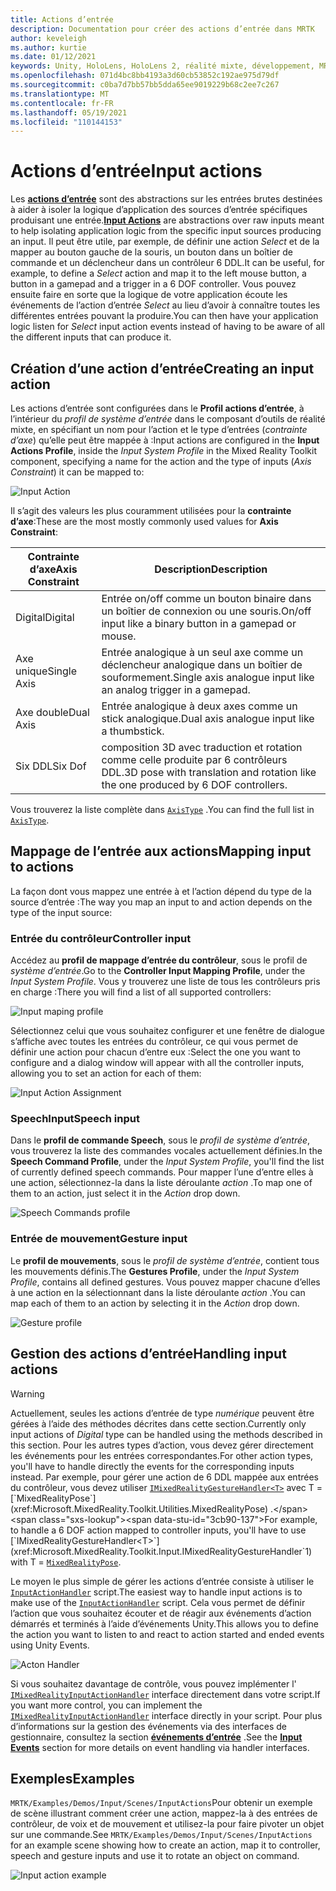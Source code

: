 ```yaml
---
title: Actions d’entrée
description: Documentation pour créer des actions d’entrée dans MRTK
author: keveleigh
ms.author: kurtie
ms.date: 01/12/2021
keywords: Unity, HoloLens, HoloLens 2, réalité mixte, développement, MRTK, InputActions,
ms.openlocfilehash: 071d4bc8bb4193a3d60cb53852c192ae975d79df
ms.sourcegitcommit: c0ba7d7bb57bb5dda65ee9019229b68c2ee7c267
ms.translationtype: MT
ms.contentlocale: fr-FR
ms.lasthandoff: 05/19/2021
ms.locfileid: "110144153"
---
```

# <a name="input-actions"></a><span data-ttu-id="3cb90-104">Actions d’entrée</span><span class="sxs-lookup"><span data-stu-id="3cb90-104">Input actions</span></span>

<span data-ttu-id="3cb90-105">Les [**actions d’entrée**](input-actions.md) sont des abstractions sur les entrées brutes destinées à aider à isoler la logique d’application des sources d’entrée spécifiques produisant une entrée.</span><span class="sxs-lookup"><span data-stu-id="3cb90-105">[**Input Actions**](input-actions.md) are abstractions over raw inputs meant to help isolating application logic from the specific input sources producing an input.</span></span> <span data-ttu-id="3cb90-106">Il peut être utile, par exemple, de définir une action *Select* et de la mapper au bouton gauche de la souris, un bouton dans un boîtier de commande et un déclencheur dans un contrôleur 6 DDL.</span><span class="sxs-lookup"><span data-stu-id="3cb90-106">It can be useful, for example, to define a *Select* action and map it to the left mouse button, a button in a gamepad and a trigger in a 6 DOF controller.</span></span> <span data-ttu-id="3cb90-107">Vous pouvez ensuite faire en sorte que la logique de votre application écoute les événements de l’action d’entrée *Select* au lieu d’avoir à connaître toutes les différentes entrées pouvant la produire.</span><span class="sxs-lookup"><span data-stu-id="3cb90-107">You can then have your application logic listen for *Select* input action events instead of having to be aware of all the different inputs that can produce it.</span></span>

## <a name="creating-an-input-action"></a><span data-ttu-id="3cb90-108">Création d’une action d’entrée</span><span class="sxs-lookup"><span data-stu-id="3cb90-108">Creating an input action</span></span>

<span data-ttu-id="3cb90-109">Les actions d’entrée sont configurées dans le **Profil actions d’entrée**, à l’intérieur du *profil de système d’entrée* dans le composant d’outils de réalité mixte, en spécifiant un nom pour l’action et le type d’entrées (*contrainte d’axe*) qu’elle peut être mappée à :</span><span class="sxs-lookup"><span data-stu-id="3cb90-109">Input actions are configured in the **Input Actions Profile**, inside the *Input System Profile* in the Mixed Reality Toolkit component, specifying a name for the action and the type of inputs (*Axis Constraint*) it can be mapped to:</span></span>

<img src="../images/input/InputActions.png" alt="Input Action" style="max-width:100%;">

<span data-ttu-id="3cb90-110">Il s’agit des valeurs les plus couramment utilisées pour la **contrainte d’axe**:</span><span class="sxs-lookup"><span data-stu-id="3cb90-110">These are the most mostly commonly used values for **Axis Constraint**:</span></span>

<span data-ttu-id="3cb90-111">Contrainte d’axe</span><span class="sxs-lookup"><span data-stu-id="3cb90-111">Axis Constraint</span></span> | <span data-ttu-id="3cb90-112">Description</span><span class="sxs-lookup"><span data-stu-id="3cb90-112">Description</span></span>
--- | ---
<span data-ttu-id="3cb90-113">Digital</span><span class="sxs-lookup"><span data-stu-id="3cb90-113">Digital</span></span> | <span data-ttu-id="3cb90-114">Entrée on/off comme un bouton binaire dans un boîtier de connexion ou une souris.</span><span class="sxs-lookup"><span data-stu-id="3cb90-114">On/off input like a binary button in a gamepad or mouse.</span></span>
<span data-ttu-id="3cb90-115">Axe unique</span><span class="sxs-lookup"><span data-stu-id="3cb90-115">Single Axis</span></span> | <span data-ttu-id="3cb90-116">Entrée analogique à un seul axe comme un déclencheur analogique dans un boîtier de souformement.</span><span class="sxs-lookup"><span data-stu-id="3cb90-116">Single axis analogue input like an analog trigger in a gamepad.</span></span>
<span data-ttu-id="3cb90-117">Axe double</span><span class="sxs-lookup"><span data-stu-id="3cb90-117">Dual Axis</span></span> | <span data-ttu-id="3cb90-118">Entrée analogique à deux axes comme un stick analogique.</span><span class="sxs-lookup"><span data-stu-id="3cb90-118">Dual axis analogue input like a thumbstick.</span></span>
<span data-ttu-id="3cb90-119">Six DDL</span><span class="sxs-lookup"><span data-stu-id="3cb90-119">Six Dof</span></span> | <span data-ttu-id="3cb90-120">composition 3D avec traduction et rotation comme celle produite par 6 contrôleurs DDL.</span><span class="sxs-lookup"><span data-stu-id="3cb90-120">3D pose with translation and rotation like the one produced by 6 DOF controllers.</span></span>

<span data-ttu-id="3cb90-121">Vous trouverez la liste complète dans [`AxisType`](xref:Microsoft.MixedReality.Toolkit.Utilities.AxisType) .</span><span class="sxs-lookup"><span data-stu-id="3cb90-121">You can find the full list in [`AxisType`](xref:Microsoft.MixedReality.Toolkit.Utilities.AxisType).</span></span>

## <a name="mapping-input-to-actions"></a><span data-ttu-id="3cb90-122">Mappage de l’entrée aux actions</span><span class="sxs-lookup"><span data-stu-id="3cb90-122">Mapping input to actions</span></span>

<span data-ttu-id="3cb90-123">La façon dont vous mappez une entrée à et l’action dépend du type de la source d’entrée :</span><span class="sxs-lookup"><span data-stu-id="3cb90-123">The way you map an input to and action depends on the type of the input source:</span></span>

### <a name="controller-input"></a><span data-ttu-id="3cb90-124">Entrée du contrôleur</span><span class="sxs-lookup"><span data-stu-id="3cb90-124">Controller input</span></span>

<span data-ttu-id="3cb90-125">Accédez au **profil de mappage d’entrée du contrôleur**, sous le profil de *système d’entrée*.</span><span class="sxs-lookup"><span data-stu-id="3cb90-125">Go to the **Controller Input Mapping Profile**, under the *Input System Profile*.</span></span> <span data-ttu-id="3cb90-126">Vous y trouverez une liste de tous les contrôleurs pris en charge :</span><span class="sxs-lookup"><span data-stu-id="3cb90-126">There you will find a list of all supported controllers:</span></span>

<img src="../images/input/ControllerInputMappingProfile.PNG" alt="Input maping profile" style="max-width:100%;">

<span data-ttu-id="3cb90-127">Sélectionnez celui que vous souhaitez configurer et une fenêtre de dialogue s’affiche avec toutes les entrées du contrôleur, ce qui vous permet de définir une action pour chacun d’entre eux :</span><span class="sxs-lookup"><span data-stu-id="3cb90-127">Select the one you want to configure and a dialog window will appear with all the controller inputs, allowing you to set an action for each of them:</span></span>

<img src="../images/input/InputActionAssignment.PNG" alt="Input Action Assignment" style="max-width:100%;">

### <a name="speech-input"></a><span data-ttu-id="3cb90-128">SpeechInput</span><span class="sxs-lookup"><span data-stu-id="3cb90-128">Speech input</span></span>

<span data-ttu-id="3cb90-129">Dans le **profil de commande Speech**, sous le *profil de système d’entrée*, vous trouverez la liste des commandes vocales actuellement définies.</span><span class="sxs-lookup"><span data-stu-id="3cb90-129">In the **Speech Command Profile**, under the *Input System Profile*, you'll find the list of currently defined speech commands.</span></span> <span data-ttu-id="3cb90-130">Pour mapper l’une d’entre elles à une action, sélectionnez-la dans la liste déroulante *action* .</span><span class="sxs-lookup"><span data-stu-id="3cb90-130">To map one of them to an action, just select it in the *Action* drop down.</span></span>

<img src="../images/input/SpeechCommandsProfile.png" alt="Speech Commands profile" style="max-width:100%;">

### <a name="gesture-input"></a><span data-ttu-id="3cb90-131">Entrée de mouvement</span><span class="sxs-lookup"><span data-stu-id="3cb90-131">Gesture input</span></span>

<span data-ttu-id="3cb90-132">Le **profil de mouvements**, sous le *profil de système d’entrée*, contient tous les mouvements définis.</span><span class="sxs-lookup"><span data-stu-id="3cb90-132">The **Gestures Profile**, under the *Input System Profile*, contains all defined gestures.</span></span> <span data-ttu-id="3cb90-133">Vous pouvez mapper chacune d’elles à une action en la sélectionnant dans la liste déroulante *action* .</span><span class="sxs-lookup"><span data-stu-id="3cb90-133">You can map each of them to an action by selecting it in the *Action* drop down.</span></span>

<img src="../images/input/GestureProfile.png" alt="Gesture profile" style="max-width:100%;">

## <a name="handling-input-actions"></a><span data-ttu-id="3cb90-134">Gestion des actions d’entrée</span><span class="sxs-lookup"><span data-stu-id="3cb90-134">Handling input actions</span></span>

> [!WARNING]
> <span data-ttu-id="3cb90-135">Actuellement, seules les actions d’entrée de type *numérique* peuvent être gérées à l’aide des méthodes décrites dans cette section.</span><span class="sxs-lookup"><span data-stu-id="3cb90-135">Currently only input actions of *Digital* type can be handled using the methods described in this section.</span></span> <span data-ttu-id="3cb90-136">Pour les autres types d’action, vous devez gérer directement les événements pour les entrées correspondantes.</span><span class="sxs-lookup"><span data-stu-id="3cb90-136">For other action types, you'll have to handle directly the events for the corresponding inputs instead.</span></span> <span data-ttu-id="3cb90-137">Par exemple, pour gérer une action de 6 DDL mappée aux entrées du contrôleur, vous devez utiliser [`IMixedRealityGestureHandler<T>`](xref:Microsoft.MixedReality.Toolkit.Input.IMixedRealityGestureHandler`1) avec T = [`MixedRealityPose`](xref:Microsoft.MixedReality.Toolkit.Utilities.MixedRealityPose) .</span><span class="sxs-lookup"><span data-stu-id="3cb90-137">For example, to handle a 6 DOF action mapped to controller inputs, you'll have to use [`IMixedRealityGestureHandler<T>`](xref:Microsoft.MixedReality.Toolkit.Input.IMixedRealityGestureHandler`1) with T = [`MixedRealityPose`](xref:Microsoft.MixedReality.Toolkit.Utilities.MixedRealityPose).</span></span>

<span data-ttu-id="3cb90-138">Le moyen le plus simple de gérer les actions d’entrée consiste à utiliser le [`InputActionHandler`](xref:Microsoft.MixedReality.Toolkit.Input.InputActionHandler) script.</span><span class="sxs-lookup"><span data-stu-id="3cb90-138">The easiest way to handle input actions is to make use of the [`InputActionHandler`](xref:Microsoft.MixedReality.Toolkit.Input.InputActionHandler) script.</span></span> <span data-ttu-id="3cb90-139">Cela vous permet de définir l’action que vous souhaitez écouter et de réagir aux événements d’action démarrés et terminés à l’aide d’événements Unity.</span><span class="sxs-lookup"><span data-stu-id="3cb90-139">This allows you to define the action you want to listen to and react to action started and ended events using Unity Events.</span></span>

<img src="../images/input/InputActionHandler.PNG" alt="Acton Handler" style="max-width:100%;">

<span data-ttu-id="3cb90-140">Si vous souhaitez davantage de contrôle, vous pouvez implémenter l' [`IMixedRealityInputActionHandler`](xref:Microsoft.MixedReality.Toolkit.Input.IMixedRealityInputActionHandler) interface directement dans votre script.</span><span class="sxs-lookup"><span data-stu-id="3cb90-140">If you want more control, you can implement the [`IMixedRealityInputActionHandler`](xref:Microsoft.MixedReality.Toolkit.Input.IMixedRealityInputActionHandler) interface directly in your script.</span></span> <span data-ttu-id="3cb90-141">Pour plus d’informations sur la gestion des événements via des interfaces de gestionnaire, consultez la section [**événements d’entrée**](input-events.md) .</span><span class="sxs-lookup"><span data-stu-id="3cb90-141">See the [**Input Events**](input-events.md) section for more details on event handling via handler interfaces.</span></span>

## <a name="examples"></a><span data-ttu-id="3cb90-142">Exemples</span><span class="sxs-lookup"><span data-stu-id="3cb90-142">Examples</span></span>

<span data-ttu-id="3cb90-143">`MRTK/Examples/Demos/Input/Scenes/InputActions`Pour obtenir un exemple de scène illustrant comment créer une action, mappez-la à des entrées de contrôleur, de voix et de mouvement et utilisez-la pour faire pivoter un objet sur une commande.</span><span class="sxs-lookup"><span data-stu-id="3cb90-143">See `MRTK/Examples/Demos/Input/Scenes/InputActions` for an example scene showing how to create an action, map it to controller, speech and gesture inputs and use it to rotate an object on command.</span></span>

<img src="../images/input/InputActionsExample.PNG" alt="Input action example" style="max-width:100%;">

